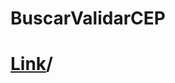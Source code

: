 # BuscarValidarCEP
 
<h1><a href="https://rangel7y.github.io/BuscarValidarCEP" target="_blank">Link</a>/</h1>
